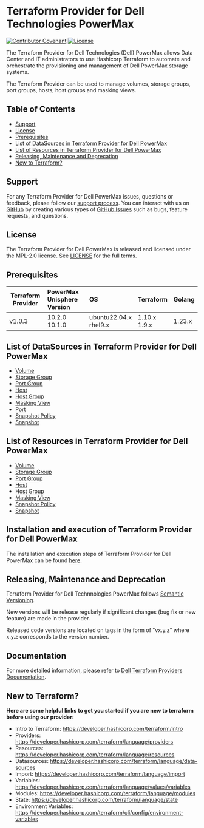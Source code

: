 <!--
Copyright (c) 2025 Dell Inc., or its subsidiaries. All Rights Reserved.

Licensed under the Mozilla Public License Version 2.0 (the "License");
you may not use this file except in compliance with the License.
You may obtain a copy of the License at

    http://mozilla.org/MPL/2.0/


Unless required by applicable law or agreed to in writing, software
distributed under the License is distributed on an "AS IS" BASIS,
WITHOUT WARRANTIES OR CONDITIONS OF ANY KIND, either express or implied.
See the License for the specific language governing permissions and
limitations under the License.
-->
# Terraform Provider for Dell Technologies PowerMax
[![Contributor Covenant](https://img.shields.io/badge/Contributor%20Covenant-v2.0%20adopted-ff69b4.svg)](about/CODE_OF_CONDUCT.md)
[![License](https://img.shields.io/badge/License-MPL_2.0-blue.svg)](LICENSE)

The Terraform Provider for Dell Technologies (Dell) PowerMax allows Data Center and IT administrators to use Hashicorp Terraform to automate and orchestrate the provisioning and management of Dell PowerMax storage systems.

The Terraform Provider can be used to manage volumes, storage groups, port groups, hosts, host groups and masking views.

## Table of Contents

* [Support](#support)
* [License](#license)
* [Prerequisites](#prerequisites)
* [List of DataSources in Terraform Provider for Dell PowerMax](#list-of-datasources-in-terraform-provider-for-dell-powermax)
* [List of Resources in Terraform Provider for Dell PowerMax](#list-of-resources-in-terraform-provider-for-dell-powermax)
* [Releasing, Maintenance and Deprecation](#releasing-maintenance-and-deprecation)
* [New to Terraform?](#new-to-terraform)

## Support
For any Terraform Provider for Dell PowerMax issues, questions or feedback, please follow our [support process](https://github.com/dell/dell-terraform-providers/blob/main/docs/SUPPORT.md). You can interact with us on [GitHub](https://github.com/dell/dell-terraform-providers) by creating various types of [GitHub Issues](https://github.com/dell/dell-terraform-providers/issues/new/choose) such as bugs, feature requests, and questions.

## License
The Terraform Provider for Dell PowerMax is released and licensed under the MPL-2.0 license. See [LICENSE](LICENSE) for the full terms.

## Prerequisites

| **Terraform Provider** | **PowerMax Unisphere Version** | **OS**                                | **Terraform**    | **Golang** |
|------------------------|:-----------------------|:--------------------------------------|------------------|------------|
| v1.0.3                 | 10.2.0 <br> 10.1.0             | ubuntu22.04.x <br> rhel9.x  | 1.10.x <br> 1.9.x         | 1.23.x

## List of DataSources in Terraform Provider for Dell PowerMax
  * [Volume](docs/data-sources/volume.md)
  * [Storage Group](docs/data-sources/storagegroup.md)
  * [Port Group](docs/data-sources/portgroups.md)
  * [Host](docs/data-sources/host.md)
  * [Host Group](docs/data-sources/hostgroup.md)
  * [Masking View](docs/data-sources/maskingview.md)
  * [Port](docs/data-sources/port.md)
  * [Snapshot Policy](docs/data-sources/snapshotpolicy.md)
  * [Snapshot](docs/data-sources/snapshot.md)

## List of Resources in Terraform Provider for Dell PowerMax
  * [Volume](docs/resources/volume.md)
  * [Storage Group](docs/resources/storagegroup.md)
  * [Port Group](docs/resources/portgroup.md)
  * [Host](docs/resources/host.md)
  * [Host Group](docs/resources/hostgroup.md)
  * [Masking View](docs/resources/maskingview.md)
  * [Snapshot Policy](docs/resources/snapshotpolicy.md)
  * [Snapshot](docs/resources/snapshot.md)

## Installation and execution of Terraform Provider for Dell PowerMax
The installation and execution steps of Terraform Provider for Dell PowerMax can be found [here](about/INSTALLATION.md). 

## Releasing, Maintenance and Deprecation

Terraform Provider for Dell Technnologies PowerMax follows [Semantic Versioning](https://semver.org/).

New versions will be release regularly if significant changes (bug fix or new feature) are made in the provider.

Released code versions are located on tags in the form of "vx.y.z" where x.y.z corresponds to the version number.

## Documentation

For more detailed information, please refer to [Dell Terraform Providers Documentation](https://dell.github.io/terraform-docs/docs/storage/platforms/powermax/).

## New to Terraform?
**Here are some helpful links to get you started if you are new to terraform before using our provider:**

- Intro to Terraform: https://developer.hashicorp.com/terraform/intro 
- Providers: https://developer.hashicorp.com/terraform/language/providers 
- Resources: https://developer.hashicorp.com/terraform/language/resources
- Datasources: https://developer.hashicorp.com/terraform/language/data-sources
- Import: https://developer.hashicorp.com/terraform/language/import
- Variables: https://developer.hashicorp.com/terraform/language/values/variables
- Modules: https://developer.hashicorp.com/terraform/language/modules
- State: https://developer.hashicorp.com/terraform/language/state
- Environment Variables: https://developer.hashicorp.com/terraform/cli/config/environment-variables 
